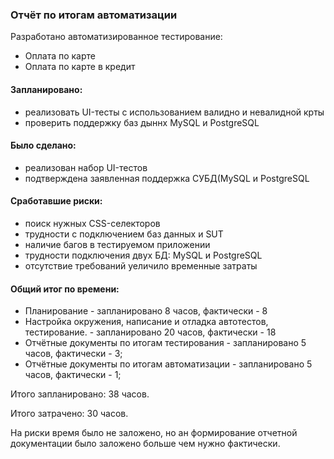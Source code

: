 ### Отчёт по итогам автоматизации
Разработано автоматизированное тестирование:
* Оплата по карте
* Оплата по карте в кредит

#### Запланировано:
- реализовать UI-тесты с использованием валидно и невалидной крты
- проверить поддержку баз дыннх MySQL и PostgreSQL

#### Было сделано:
- реализован набор UI-тестов
- подтверждена заявленная поддержка СУБД(MySQL и PostgreSQL

#### Сработавшие риски:
- поиск нужных CSS-селекторов
- трудности с подключением баз данных и SUT
- наличие  багов в тестируемом приложении
- трудности подключения двух БД: MySQL и PostgreSQL
- отсутствие  требований уеличило временные затраты

#### Общий итог по времени:
- Планирование - запланировано 8 часов, фактически - 8
- Настройка окружения, написание и отладка автотестов, тестирование. - запланировано 20 часов, фактически - 18
- Отчётные документы по итогам тестирования - запланировано 5 часов, фактически -  3;
- Отчётные документы по итогам автоматизации - запланировано 5 часов, фактически - 1;

Итого запланировано: 38 часов.

Итого затрачено: 30 часов.

На риски время было не заложено, но ан формирование отчетной документации было заложено больше чем нужно фактически.